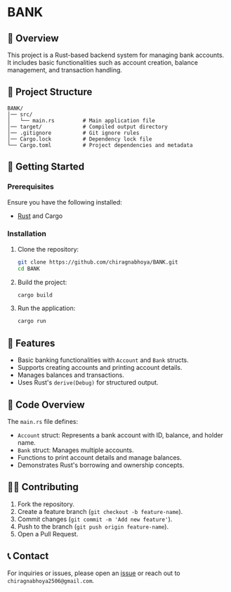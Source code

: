 # BANK

## 📌 Overview

This project is a Rust-based backend system for managing bank accounts. It includes basic functionalities such as account creation, balance management, and transaction handling.

## 📂 Project Structure

```
BANK/
│── src/
│   └── main.rs         # Main application file
│── target/             # Compiled output directory
│── .gitignore          # Git ignore rules
│── Cargo.lock          # Dependency lock file
└── Cargo.toml          # Project dependencies and metadata
```

## 🚀 Getting Started

### Prerequisites
Ensure you have the following installed:
- [Rust](https://www.rust-lang.org/) and Cargo

### Installation
1. Clone the repository:
   ```sh
   git clone https://github.com/chiragnabhoya/BANK.git
   cd BANK
   ```
2. Build the project:
   ```sh
   cargo build
   ```
3. Run the application:
   ```sh
   cargo run
   ```

## 📜 Features

- Basic banking functionalities with `Account` and `Bank` structs.
- Supports creating accounts and printing account details.
- Manages balances and transactions.
- Uses Rust's `derive(Debug)` for structured output.

## 📝 Code Overview

The `main.rs` file defines:
- `Account` struct: Represents a bank account with ID, balance, and holder name.
- `Bank` struct: Manages multiple accounts.
- Functions to print account details and manage balances.
- Demonstrates Rust's borrowing and ownership concepts.

## 👨‍💻 Contributing

1. Fork the repository.
2. Create a feature branch (`git checkout -b feature-name`).
3. Commit changes (`git commit -m 'Add new feature'`).
4. Push to the branch (`git push origin feature-name`).
5. Open a Pull Request.

## 📞 Contact

For inquiries or issues, please open an [issue](https://github.com/your-username/BANK/issues) or reach out to `chiragnabhoya2506@gmail.com`.
